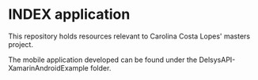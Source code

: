 # INDEX application

This repository holds resources relevant to Carolina Costa Lopes' masters project.

The mobile application developed can be found under the DelsysAPI-XamarinAndroidExample folder. 

